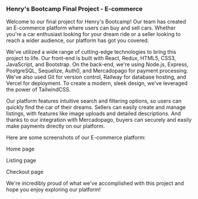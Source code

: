 ### Henry's Bootcamp Final Project - E-commerce
Welcome to our final project for Henry's Bootcamp! Our team has created an E-commerce platform where users can buy and sell cars. Whether you're a car enthusiast looking for your dream ride or a seller looking to reach a wider audience, our platform has got you covered.

We've utilized a wide range of cutting-edge technologies to bring this project to life. Our front-end is built with React, Redux, HTML5, CSS3, JavaScript, and Bootstrap. On the back-end, we're using Node.js, Express, PostgreSQL, Sequelize, Auth0, and Mercadopago for payment processing. We've also used Git for version control, Railway for database hosting, and Vercel for deployment. To create a modern, sleek design, we've leveraged the power of TailwindCSS.

Our platform features intuitive search and filtering options, so users can quickly find the car of their dreams. Sellers can easily create and manage listings, with features like image uploads and detailed descriptions. And thanks to our integration with Mercadopago, buyers can securely and easily make payments directly on our platform.

Here are some screenshots of our E-commerce platform:

Home page

Listing page

Checkout page

We're incredibly proud of what we've accomplished with this project and hope you enjoy exploring our platform!

